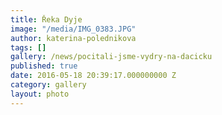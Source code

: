 ```yaml
---
title: Řeka Dyje
image: "/media/IMG_0383.JPG"
author: katerina-polednikova
tags: []
gallery: /news/pocitali-jsme-vydry-na-dacicku
published: true
date: 2016-05-18 20:39:17.000000000 Z
category: gallery
layout: photo
---
```

